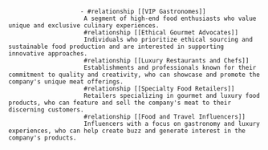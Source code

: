 						- #relationship [[VIP Gastronomes]]
						 A segment of high-end food enthusiasts who value unique and exclusive culinary experiences.
						 #relationship [[Ethical Gourmet Advocates]]
						 Individuals who prioritize ethical sourcing and sustainable food production and are interested in supporting innovative approaches.
						 #relationship [[Luxury Restaurants and Chefs]]
						 Establishments and professionals known for their commitment to quality and creativity, who can showcase and promote the company's unique meat offerings.
						 #relationship [[Specialty Food Retailers]]
						 Retailers specializing in gourmet and luxury food products, who can feature and sell the company's meat to their discerning customers.
						 #relationship [[Food and Travel Influencers]]
						 Influencers with a focus on gastronomy and luxury experiences, who can help create buzz and generate interest in the company's products.












